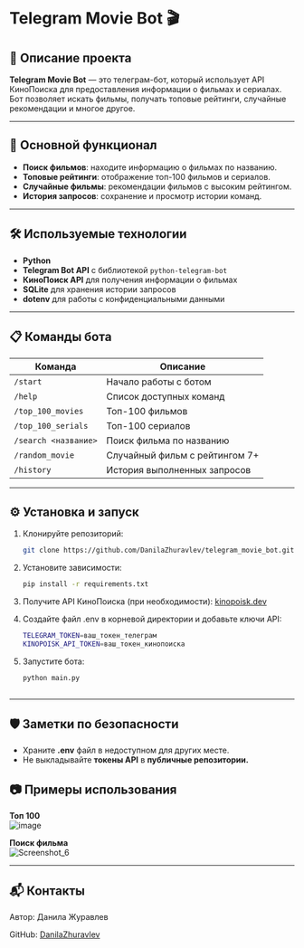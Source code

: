# Telegram Movie Bot 🎬

## 📖 Описание проекта

**Telegram Movie Bot** — это телеграм-бот, который использует API КиноПоиска для предоставления информации о фильмах и сериалах. Бот позволяет искать фильмы, получать топовые рейтинги, случайные рекомендации и многое другое. 

---

## 🚀 Основной функционал

- **Поиск фильмов**: находите информацию о фильмах по названию.
- **Топовые рейтинги**: отображение топ-100 фильмов и сериалов.
- **Случайные фильмы**: рекомендации фильмов с высоким рейтингом.
- **История запросов**: сохранение и просмотр истории команд.

---

## 🛠 Используемые технологии

- **Python**
- **Telegram Bot API** с библиотекой `python-telegram-bot`
- **КиноПоиск API** для получения информации о фильмах
- **SQLite** для хранения истории запросов
- **dotenv** для работы с конфиденциальными данными

---

## 📋 Команды бота

| Команда              | Описание                             |
|----------------------|-------------------------------------|
| `/start`             | Начало работы с ботом              |
| `/help`              | Список доступных команд            |
| `/top_100_movies`    | Топ-100 фильмов                    |
| `/top_100_serials`   | Топ-100 сериалов                   |
| `/search <название>` | Поиск фильма по названию           |
| `/random_movie`      | Случайный фильм с рейтингом 7+     |
| `/history`           | История выполненных запросов       |

---

## ⚙️ Установка и запуск

1. Клонируйте репозиторий:
   ```bash
   git clone https://github.com/DanilaZhuravlev/telegram_movie_bot.git

2. Установите зависимости:
   ```bash
   pip install -r requirements.txt
   
3. Получите API КиноПоиска (при необходимости):
   [kinopoisk.dev](https://kinopoisk.dev/)

5. Создайте файл .env в корневой директории и добавьте ключи API:
   ```bash
   TELEGRAM_TOKEN=ваш_токен_телеграм
   KINOPOISK_API_TOKEN=ваш_токен_кинопоиска

6. Запустите бота:
   ```bash
   python main.py
  
---

## 🛡 Заметки по безопасности

- Храните **.env** файл в недоступном для других месте.
- Не выкладывайте **токены API** в **публичные репозитории.**


## 📷 Примеры использования

**Топ 100**  
  ![image](https://github.com/user-attachments/assets/f42de094-be05-497e-bdc8-56db661bf2b4)

 **Поиск фильма**  
![Screenshot_6](https://github.com/user-attachments/assets/5f7d46d5-45a4-41af-a63b-0c35e9e9ac2b)


---

## 📬 Контакты
Автор: Данила Журавлев

GitHub: [DanilaZhuravlev](https://github.com/DanilaZhuravlev)
